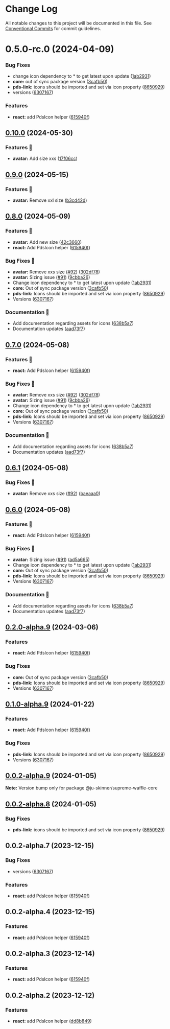 # Change Log

All notable changes to this project will be documented in this file.
See [Conventional Commits](https://conventionalcommits.org) for commit guidelines.

# 0.5.0-rc.0 (2024-04-09)


### Bug Fixes

* change icon dependency to * to get latest upon update ([1ab2931](https://github.com/ju-Skinner/supreme-waffle/commit/1ab2931e09c3cafb4168c2d2cf34b7cfe3a645fc))
* **core:** out of sync package version ([3cafb50](https://github.com/ju-Skinner/supreme-waffle/commit/3cafb503caeae5bcf9176300af053c8da6070299))
* **pds-link:** icons should be imported and set via icon property ([8650929](https://github.com/ju-Skinner/supreme-waffle/commit/8650929ecf6561df0b182d451d066f7b126be9a1))
* versions ([6307167](https://github.com/ju-Skinner/supreme-waffle/commit/630716711abf92fcd82bedf94445742512799f57))


### Features

* **react:** add PdsIcon helper ([615940f](https://github.com/ju-Skinner/supreme-waffle/commit/615940f1817d7aa68e6124eae076958c22fe90aa))





## [0.10.0](https://github.com/ju-Skinner/supreme-waffle/compare/sw-core-v0.9.0...sw-core-v0.10.0) (2024-05-30)


### Features 🚀

* **avatar:** Add size xxs ([17f06cc](https://github.com/ju-Skinner/supreme-waffle/commit/17f06ccaa289ea48d5651e40bc628f0317b5ad34))

## [0.9.0](https://github.com/ju-Skinner/supreme-waffle/compare/sw-core-v0.8.0...sw-core-v0.9.0) (2024-05-15)


### Features 🚀

* **avatar:** Remove xxl size ([b3cd42d](https://github.com/ju-Skinner/supreme-waffle/commit/b3cd42d910f40d7428901262dd20eee4befcbf13))

## [0.8.0](https://github.com/ju-Skinner/supreme-waffle/compare/sw-core-v0.7.0...sw-core-v0.8.0) (2024-05-09)


### Features 🚀

* **avatar:** Add new size ([42c3660](https://github.com/ju-Skinner/supreme-waffle/commit/42c3660347df4b5e69e3ef2b67bffb5fce74bf8c))
* **react:** Add PdsIcon helper ([615940f](https://github.com/ju-Skinner/supreme-waffle/commit/615940f1817d7aa68e6124eae076958c22fe90aa))


### Bug Fixes 🐛

* **avatar:** Remove xxs size ([#92](https://github.com/ju-Skinner/supreme-waffle/issues/92)) ([302df78](https://github.com/ju-Skinner/supreme-waffle/commit/302df786686618238ee6faa47ca72b710e53a361))
* **avatar:** Sizing issue ([#91](https://github.com/ju-Skinner/supreme-waffle/issues/91)) ([9cbba26](https://github.com/ju-Skinner/supreme-waffle/commit/9cbba26b22f0024b5357c954160584941ab4d11a))
* Change icon dependency to * to get latest upon update ([1ab2931](https://github.com/ju-Skinner/supreme-waffle/commit/1ab2931e09c3cafb4168c2d2cf34b7cfe3a645fc))
* **core:** Out of sync package version ([3cafb50](https://github.com/ju-Skinner/supreme-waffle/commit/3cafb503caeae5bcf9176300af053c8da6070299))
* **pds-link:** Icons should be imported and set via icon property ([8650929](https://github.com/ju-Skinner/supreme-waffle/commit/8650929ecf6561df0b182d451d066f7b126be9a1))
* Versions ([6307167](https://github.com/ju-Skinner/supreme-waffle/commit/630716711abf92fcd82bedf94445742512799f57))


### Documentation 📄

* Add documentation regarding assets for icons ([638b5a7](https://github.com/ju-Skinner/supreme-waffle/commit/638b5a7687aecef8d5ab6843fe243685bf97b446))
* Documentation updates ([aad73f7](https://github.com/ju-Skinner/supreme-waffle/commit/aad73f78461104b2e06cf3fb452fb8baf6c79852))

## [0.7.0](https://github.com/ju-Skinner/supreme-waffle/compare/sw-core-v0.6.1...sw-core-v0.7.0) (2024-05-08)


### Features 🚀

* **react:** Add PdsIcon helper ([615940f](https://github.com/ju-Skinner/supreme-waffle/commit/615940f1817d7aa68e6124eae076958c22fe90aa))


### Bug Fixes 🐛

* **avatar:** Remove xxs size ([#92](https://github.com/ju-Skinner/supreme-waffle/issues/92)) ([302df78](https://github.com/ju-Skinner/supreme-waffle/commit/302df786686618238ee6faa47ca72b710e53a361))
* **avatar:** Sizing issue ([#91](https://github.com/ju-Skinner/supreme-waffle/issues/91)) ([9cbba26](https://github.com/ju-Skinner/supreme-waffle/commit/9cbba26b22f0024b5357c954160584941ab4d11a))
* Change icon dependency to * to get latest upon update ([1ab2931](https://github.com/ju-Skinner/supreme-waffle/commit/1ab2931e09c3cafb4168c2d2cf34b7cfe3a645fc))
* **core:** Out of sync package version ([3cafb50](https://github.com/ju-Skinner/supreme-waffle/commit/3cafb503caeae5bcf9176300af053c8da6070299))
* **pds-link:** Icons should be imported and set via icon property ([8650929](https://github.com/ju-Skinner/supreme-waffle/commit/8650929ecf6561df0b182d451d066f7b126be9a1))
* Versions ([6307167](https://github.com/ju-Skinner/supreme-waffle/commit/630716711abf92fcd82bedf94445742512799f57))


### Documentation 📄

* Add documentation regarding assets for icons ([638b5a7](https://github.com/ju-Skinner/supreme-waffle/commit/638b5a7687aecef8d5ab6843fe243685bf97b446))
* Documentation updates ([aad73f7](https://github.com/ju-Skinner/supreme-waffle/commit/aad73f78461104b2e06cf3fb452fb8baf6c79852))

## [0.6.1](https://github.com/ju-Skinner/supreme-waffle/compare/sw-core-v0.6.0...sw-core-v0.6.1) (2024-05-08)


### Bug Fixes 🐛

* **avatar:** Remove xxs size ([#92](https://github.com/ju-Skinner/supreme-waffle/issues/92)) ([baeaaa0](https://github.com/ju-Skinner/supreme-waffle/commit/baeaaa068aff68971eec03dab3a926adde06696a))

## [0.6.0](https://github.com/ju-Skinner/supreme-waffle/compare/sw-core-v0.5.1...sw-core-v0.6.0) (2024-05-08)


### Features 🚀

* **react:** Add PdsIcon helper ([615940f](https://github.com/ju-Skinner/supreme-waffle/commit/615940f1817d7aa68e6124eae076958c22fe90aa))


### Bug Fixes 🐛

* **avatar:** Sizing issue ([#91](https://github.com/ju-Skinner/supreme-waffle/issues/91)) ([ad5a665](https://github.com/ju-Skinner/supreme-waffle/commit/ad5a665c8f91bb21f65c93e1121022bec81e0f65))
* Change icon dependency to * to get latest upon update ([1ab2931](https://github.com/ju-Skinner/supreme-waffle/commit/1ab2931e09c3cafb4168c2d2cf34b7cfe3a645fc))
* **core:** Out of sync package version ([3cafb50](https://github.com/ju-Skinner/supreme-waffle/commit/3cafb503caeae5bcf9176300af053c8da6070299))
* **pds-link:** Icons should be imported and set via icon property ([8650929](https://github.com/ju-Skinner/supreme-waffle/commit/8650929ecf6561df0b182d451d066f7b126be9a1))
* Versions ([6307167](https://github.com/ju-Skinner/supreme-waffle/commit/630716711abf92fcd82bedf94445742512799f57))


### Documentation 📄

* Add documentation regarding assets for icons ([638b5a7](https://github.com/ju-Skinner/supreme-waffle/commit/638b5a7687aecef8d5ab6843fe243685bf97b446))
* Documentation updates ([aad73f7](https://github.com/ju-Skinner/supreme-waffle/commit/aad73f78461104b2e06cf3fb452fb8baf6c79852))

## [0.2.0-alpha.9](https://github.com/ju-Skinner/supreme-waffle/compare/supreme-waffle-core-v0.1.1-alpha.9...supreme-waffle-core-v0.2.0-alpha.9) (2024-03-06)


### Features

* **react:** Add PdsIcon helper ([615940f](https://github.com/ju-Skinner/supreme-waffle/commit/615940f1817d7aa68e6124eae076958c22fe90aa))


### Bug Fixes

* **core:** Out of sync package version ([3cafb50](https://github.com/ju-Skinner/supreme-waffle/commit/3cafb503caeae5bcf9176300af053c8da6070299))
* **pds-link:** Icons should be imported and set via icon property ([8650929](https://github.com/ju-Skinner/supreme-waffle/commit/8650929ecf6561df0b182d451d066f7b126be9a1))
* Versions ([6307167](https://github.com/ju-Skinner/supreme-waffle/commit/630716711abf92fcd82bedf94445742512799f57))

## [0.1.0-alpha.9](https://github.com/ju-Skinner/supreme-waffle/compare/supreme-waffle-core-v0.0.2-alpha.9...supreme-waffle-core-v0.1.0-alpha.9) (2024-01-22)


### Features

* **react:** Add PdsIcon helper ([615940f](https://github.com/ju-Skinner/supreme-waffle/commit/615940f1817d7aa68e6124eae076958c22fe90aa))


### Bug Fixes

* **pds-link:** Icons should be imported and set via icon property ([8650929](https://github.com/ju-Skinner/supreme-waffle/commit/8650929ecf6561df0b182d451d066f7b126be9a1))
* Versions ([6307167](https://github.com/ju-Skinner/supreme-waffle/commit/630716711abf92fcd82bedf94445742512799f57))

## [0.0.2-alpha.9](https://github.com/ju-Skinner/supreme-waffle/compare/@ju-skinner/supreme-waffle-core@0.0.2-alpha.8...@ju-skinner/supreme-waffle-core@0.0.2-alpha.9) (2024-01-05)

**Note:** Version bump only for package @ju-skinner/supreme-waffle-core





## [0.0.2-alpha.8](https://github.com/ju-Skinner/supreme-waffle/compare/@ju-skinner/supreme-waffle-core@0.0.2-alpha.7...@ju-skinner/supreme-waffle-core@0.0.2-alpha.8) (2024-01-05)


### Bug Fixes

* **pds-link:** icons should be imported and set via icon property ([8650929](https://github.com/ju-Skinner/supreme-waffle/commit/8650929ecf6561df0b182d451d066f7b126be9a1))





## 0.0.2-alpha.7 (2023-12-15)


### Bug Fixes

* versions ([6307167](https://github.com/ju-Skinner/supreme-waffle/commit/630716711abf92fcd82bedf94445742512799f57))


### Features

* **react:** add PdsIcon helper ([615940f](https://github.com/ju-Skinner/supreme-waffle/commit/615940f1817d7aa68e6124eae076958c22fe90aa))





## 0.0.2-alpha.4 (2023-12-15)


### Features

* **react:** add PdsIcon helper ([615940f](https://github.com/ju-Skinner/supreme-waffle/commit/615940f1817d7aa68e6124eae076958c22fe90aa))





## 0.0.2-alpha.3 (2023-12-14)


### Features

* **react:** add PdsIcon helper ([615940f](https://github.com/ju-Skinner/supreme-waffle/commit/615940f1817d7aa68e6124eae076958c22fe90aa))





## 0.0.2-alpha.2 (2023-12-12)


### Features

* **react:** add PdsIcon helper ([dd8b849](https://github.com/ju-Skinner/supreme-waffle/commit/dd8b8495dc928f38ccf790f0763aaa72c2b33ba1))
